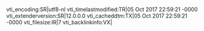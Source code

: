 vti_encoding:SR|utf8-nl
vti_timelastmodified:TR|05 Oct 2017 22:59:21 -0000
vti_extenderversion:SR|12.0.0.0
vti_cacheddtm:TX|05 Oct 2017 22:59:21 -0000
vti_filesize:IR|7
vti_backlinkinfo:VX|
